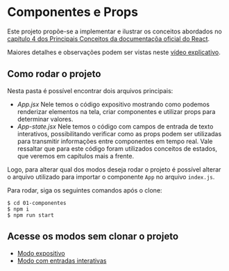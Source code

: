 # Componentes e Props

Este projeto propõe-se a implementar e ilustrar os conceitos abordados no [capítulo 4 dos Principais Conceitos da documentaçõa oficial do React](https://pt-br.reactjs.org/docs/components-and-props.html).

Maiores detalhes e observações podem ser vistas neste [vídeo explicativo](https://www.loom.com/share/f2a991fc9d4d49f8aeb068bee05b46b9).

## Como rodar o projeto
Nesta pasta é possível encontrar dois arquivos principais:

- *App.jsx*
    Nele temos o código expositivo mostrando como podemos renderizar elementos na tela, criar componentes e utilizar props para determinar valores.
- *App-state.jsx*
    Nele temos o código com campos de entrada de texto interativos, possibilitando verificar como as props podem ser utilizadas para transmitir informações entre componentes em tempo real. 
    Vale ressaltar que para este código foram utilizados conceitos de estados, que veremos em capítulos mais a frente.

Logo, para alterar qual dos modos deseja rodar o projeto é possível alterar o arquivo utilizado para importar o componente `App` no arquivo `index.js`.

Para rodar, siga os seguintes comandos após o clone:
```
$ cd 01-componentes
$ npm i
$ npm run start
```

## Acesse os modos sem clonar o projeto
- [Modo expositivo](https://mountainous-toe.surge.sh/)
- [Modo com entradas interativas](https://reflective-knife.surge.sh/)
